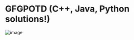 # GFGPOTD (C++, Java, Python solutions!)
![image](https://user-images.githubusercontent.com/91115665/232490925-c06a00c3-632e-46d9-b77c-0af434efcacf.png)

